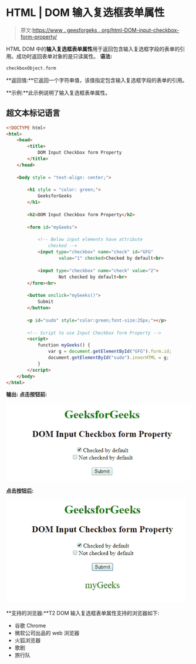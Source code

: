 # HTML | DOM 输入复选框表单属性

> 原文:[https://www . geesforgeks . org/html-DOM-input-checkbox-form-property/](https://www.geeksforgeeks.org/html-dom-input-checkbox-form-property/)

HTML DOM 中的**输入复选框表单属性**用于返回包含输入复选框字段的表单的引用。成功时返回表单对象的是只读属性。
**语法:**

```html
checkboxObject.form
```

**返回值:**它返回一个字符串值，该值指定包含输入复选框字段的表单的引用。

**示例:**此示例说明了输入复选框表单属性。

## 超文本标记语言

```html
<!DOCTYPE html>
<html>
    <head>
        <title>
            DOM Input Checkbox form Property
        </title>
    </head>

    <body style = "text-align: center;">

        <h1 style = "color: green;">
            GeeksforGeeks
        </h1>

        <h2>DOM Input Checkbox form Property</h2>

        <form id="myGeeks">

            <!-- Below input elements have attribute
                checked -->
            <input type="checkbox" name="check" id="GFG"
                    value="1" checked>Checked by default<br>

            <input type="checkbox" name="check" value="2">
                    Not checked by default<br>
        </form><br>

        <button onclick="myGeeks()">
            Submit
        </button>

        <p id="sudo" style="color:green;font-size:25px;"></p>

        <!-- Script to use Input Checkbox form Property -->
        <script>
            function myGeeks() {
                var g = document.getElementById("GFG").form.id;
                document.getElementById("sudo").innerHTML = g;
            }
        </script>
    </body>
</html>                              
```

**输出:**
**点击按钮前:**

![](img/b98ef3aff4c04ec5d889786f03069fff.png)

**点击按钮后:**

![](img/ebe7bc4862660315f656a989e958c69c.png)

**支持的浏览器:**T2 DOM 输入复选框表单属性支持的浏览器如下:

*   谷歌 Chrome
*   微软公司出品的 web 浏览器
*   火狐浏览器
*   歌剧
*   旅行队